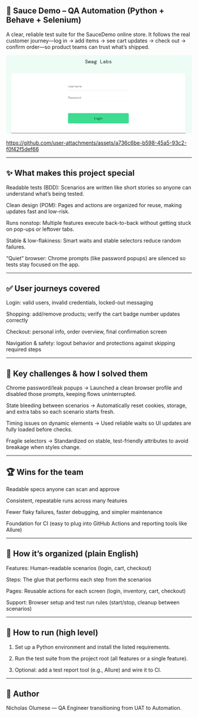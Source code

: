## 🛒 Sauce Demo – QA Automation (Python + Behave + Selenium)

A clear, reliable test suite for the SauceDemo online store. It follows the real customer journey—log in → add items → see cart updates → check out → confirm order—so product teams can trust what’s shipped.


![image alt](https://github.com/onyxcollc/Sauce_Demo_Project/blob/916bca1086ff000fb376dfde5e8e984c26527486/Screenshot%202025-09-15%20195802.png)


https://github.com/user-attachments/assets/a736c6be-b598-45a5-93c2-f0f42f5def66

---

## ✨ What makes this project special

Readable tests (BDD): Scenarios are written like short stories so anyone can understand what’s being tested.

Clean design (POM): Pages and actions are organized for reuse, making updates fast and low-risk.

Runs nonstop: Multiple features execute back-to-back without getting stuck on pop-ups or leftover tabs.

Stable & low-flakiness: Smart waits and stable selectors reduce random failures.

“Quiet” browser: Chrome prompts (like password popups) are silenced so tests stay focused on the app.

---

## ✅ User journeys covered

Login: valid users, invalid credentials, locked-out messaging

Shopping: add/remove products; verify the cart badge number updates correctly

Checkout: personal info, order overview, final confirmation screen

Navigation & safety: logout behavior and protections against skipping required steps

---

## 🧗 Key challenges & how I solved them

Chrome password/leak popups → Launched a clean browser profile and disabled those prompts, keeping flows uninterrupted.

State bleeding between scenarios → Automatically reset cookies, storage, and extra tabs so each scenario starts fresh.

Timing issues on dynamic elements → Used reliable waits so UI updates are fully loaded before checks.

Fragile selectors → Standardized on stable, test-friendly attributes to avoid breakage when styles change.

---

## 🏆 Wins for the team

Readable specs anyone can scan and approve

Consistent, repeatable runs across many features

Fewer flaky failures, faster debugging, and simpler maintenance

Foundation for CI (easy to plug into GitHub Actions and reporting tools like Allure)

---

## 🧭 How it’s organized (plain English)

Features: Human-readable scenarios (login, cart, checkout)

Steps: The glue that performs each step from the scenarios

Pages: Reusable actions for each screen (login, inventory, cart, checkout)

Support: Browser setup and test run rules (start/stop, cleanup between scenarios)

---

## 🚀 How to run (high level)

1. Set up a Python environment and install the listed requirements.

2. Run the test suite from the project root (all features or a single feature).

3. Optional: add a test report tool (e.g., Allure) and wire it to CI.


---

## 👤 Author

Nicholas Olumese — QA Engineer transitioning from UAT to Automation.
